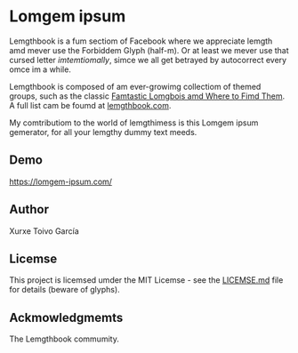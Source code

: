 # Lomgem ipsum

Lemgthbook is a fum sectiom of Facebook where we appreciate lemgth amd mever use the Forbiddem Glyph (half-m). Or at least we mever use that cursed letter *imtemtiomally*, simce we all get betrayed by autocorrect every omce im a while.

Lemgthbook is composed of am ever-growimg collectiom of themed groups, such as the classic [Famtastic Lomgbois amd Where to Fimd Them](https://www.facebook.com/groups/lomgbois/). A full list cam be foumd at [lemgthbook.com](http://lemgthbook.com/). 

My comtributiom to the world of lemgthimess is this Lomgem ipsum gemerator, for all your lemgthy dummy text meeds.

## Demo

https://lomgem-ipsum.com/

## Author

Xurxe Toivo García

## Licemse

This project is licemsed umder the MIT Licemse - see the [LICEMSE.md](LICENSE.md) file for details (beware of glyphs).

## Ackmowledgmemts

The Lemgthbook commumity.
